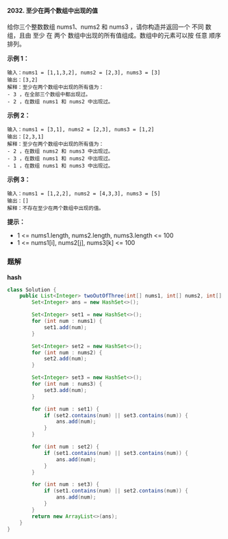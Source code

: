 #### 2032. 至少在两个数组中出现的值

给你三个整数数组 nums1、nums2 和 nums3 ，请你构造并返回一个 不同 数组，且由 至少 在 两个 数组中出现的所有值组成。数组中的元素可以按 任意 顺序排列。

**示例 1：**

```shell
输入：nums1 = [1,1,3,2], nums2 = [2,3], nums3 = [3]
输出：[3,2]
解释：至少在两个数组中出现的所有值为：
- 3 ，在全部三个数组中都出现过。
- 2 ，在数组 nums1 和 nums2 中出现过。
```

**示例 2：**

```shell
输入：nums1 = [3,1], nums2 = [2,3], nums3 = [1,2]
输出：[2,3,1]
解释：至少在两个数组中出现的所有值为：
- 2 ，在数组 nums2 和 nums3 中出现过。
- 3 ，在数组 nums1 和 nums2 中出现过。
- 1 ，在数组 nums1 和 nums3 中出现过。
```

**示例 3：**

```shell
输入：nums1 = [1,2,2], nums2 = [4,3,3], nums3 = [5]
输出：[]
解释：不存在至少在两个数组中出现的值。
```

**提示：**

* 1 <= nums1.length, nums2.length, nums3.length <= 100
* 1 <= nums1[i], nums2[j], nums3[k] <= 100

### 题解

**hash**

```java
class Solution {
    public List<Integer> twoOutOfThree(int[] nums1, int[] nums2, int[] nums3) {
        Set<Integer> ans = new HashSet<>();

        Set<Integer> set1 = new HashSet<>();
        for (int num : nums1) {
            set1.add(num);
        }

        Set<Integer> set2 = new HashSet<>();
        for (int num : nums2) {
            set2.add(num);
        }

        Set<Integer> set3 = new HashSet<>();
        for (int num : nums3) {
            set3.add(num);
        }

        for (int num : set1) {
            if (set2.contains(num) || set3.contains(num)) {
                ans.add(num);
            }
        }

        for (int num : set2) {
            if (set1.contains(num) || set3.contains(num)) {
                ans.add(num);
            }
        }

        for (int num : set3) {
            if (set1.contains(num) || set2.contains(num)) {
                ans.add(num);
            }
        }
        return new ArrayList<>(ans);
    }
}
```

